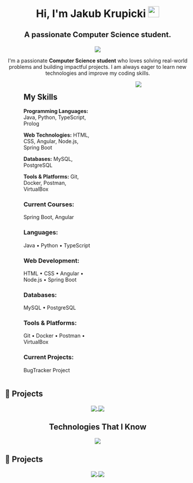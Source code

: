<h1 align="center">Hi, I'm Jakub Krupicki <img width="30px" src="https://raw.githubusercontent.com/iampavangandhi/iampavangandhi/master/gifs/Hi.gif"></h1>
<h3 align="center" style="font-size: 20px;">A passionate Computer Science student.</h3>

<p align="center">
  <a href="https://github.com/DenverCoder1/readme-typing-svg">
    <img src="https://readme-typing-svg.herokuapp.com/?font=IBM+Plex+Sans&color=abcdef&size=20&lines=Welcome+to+my+GitHub+Profile!;I'm+a+3rd+year+Computer+Science+student;"/>
  </a>
</p>

<p align="center">
  I'm a passionate <strong>Computer Science student</strong> who loves solving real-world problems and building impactful projects. I am always eager to learn new technologies and improve my coding skills.
</p>

<div style="display: flex; justify-content: space-between; padding: 0 10%;">

  <!-- Left side: My Skills -->
  <div style="width: 45%; padding-right: 20px;">
    <h2>My Skills</h2>
    <p><strong>Programming Languages:</strong> Java, Python, TypeScript, Prolog</p>
    <p><strong>Web Technologies:</strong> HTML, CSS, Angular, Node.js, Spring Boot</p>
    <p><strong>Databases:</strong> MySQL, PostgreSQL</p>
    <p><strong>Tools & Platforms:</strong> Git, Docker, Postman, VirtualBox</p>
    <h3>Current Courses:</h3>
    <p>Spring Boot, Angular</p>
    <h3>Languages:</h3>
    <p>Java • Python • TypeScript</p>
    <h3>Web Development:</h3>
    <p>HTML • CSS • Angular • Node.js • Spring Boot</p>
    <h3>Databases:</h3>
    <p>MySQL • PostgreSQL</p>
    <h3>Tools & Platforms:</h3>
    <p>Git • Docker • Postman • VirtualBox</p>
    <h3>Current Projects:</h3>
    <p>BugTracker Project</p>
  </div>

  <!-- Right side: GitHub Stats -->
  <div style="width: 45%; text-align: center;">
    <img src="https://github-readme-stats.vercel.app/api/top-langs/?username=JAQBKRU&theme=dark&hide_border=false&include_all_commits=false&count_private=false&layout=compact" />
  </div>

</div>

<!-- Section for Projects -->
## 🚀 Projects
<div align="center">
  <a href="https://github.com/JAQBKRU/PROJECT_1">
    <img align="center" src="https://github-readme-stats.vercel.app/api/pin/?username=JAQBKRU&repo=PROJECT_1&theme=tokyonight" />
  </a> 
  <a href="https://github.com/JAQBKRU/PROJECT_2">
    <img align="center" src="https://github-readme-stats.vercel.app/api/pin/?username=JAQBKRU&repo=PROJECT_2&theme=tokyonight" />
  </a> 
</div>


<div align="center">
  <h2>Technologies That I Know</h2>
  <p>
    <a href="https://skillicons.dev">
      <img src="https://skillicons.dev/icons?i=angular,bootstrap,c,cpp,css,docker,fastapi,git,idea,js,php,postman,postgres,pycharm,py,react,spring,unity,ubuntu,java,github,html,linux,mysql,vscode=14" />
    </a>
  </p>
</div>

## 🚀 Projects
<div align="center">
  <a href="https://github.com/JAQBKRU/PROJECT_1">
    <img align="center" src="https://github-readme-stats.vercel.app/api/pin/?username=JAQBKRU&repo=PROJECT_1&theme=tokyonight" />
  </a> 
  <a href="https://github.com/JAQBKRU/PROJECT_2">
    <img align="center" src="https://github-readme-stats.vercel.app/api/pin/?username=JAQBKRU&repo=PROJECT_2&theme=tokyonight" />
  </a> 
</div>
